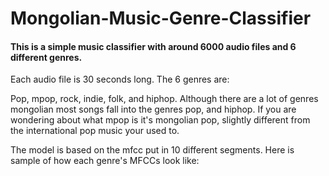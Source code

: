 # Mongolian-Music-Genre-Classifier

#### This is a simple music classifier with around 6000 audio files and 6 different genres.
Each audio file is 30 seconds long. The 6 genres are:

Pop, mpop, rock, indie, folk, and hiphop. Although there are a lot of genres mongolian most songs fall into the genres pop, and hiphop. If you are wondering about what mpop is it's mongolian pop, slightly different from the international pop music your used to.

The model is based on the mfcc put in 10 different segments. Here is sample of how each genre's MFCCs look like:
